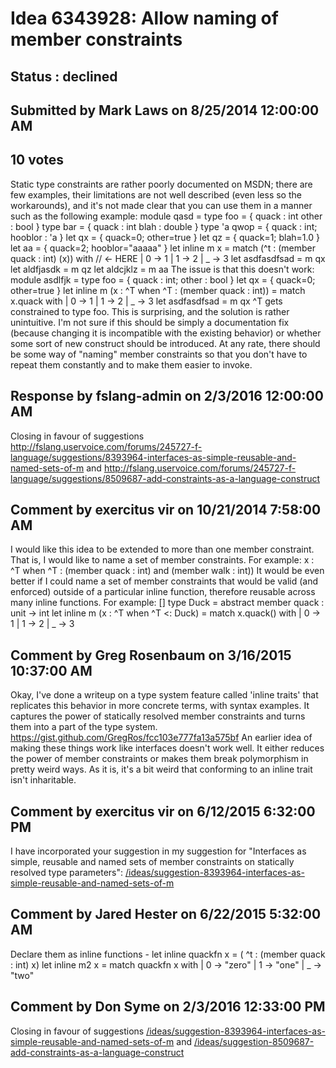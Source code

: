 # Idea 6343928: Allow naming of member constraints #

## Status : declined

## Submitted by Mark Laws on 8/25/2014 12:00:00 AM

## 10 votes

Static type constraints are rather poorly documented on MSDN; there are few examples, their limitations are not well described (even less so the workarounds), and it's not made clear that you can use them in a manner such as the following example:
module qasd =
type foo = {
quack : int
other : bool
}
type bar = {
quack : int
blah : double
}
type 'a qwop = { quack : int; hooblor : 'a }
let qx = { quack=0; other=true }
let qz = { quack=1; blah=1.0 }
let aa = { quack=2; hooblor="aaaaa" }
let inline m x =
match (^t : (member quack : int) (x)) with // <- HERE
| 0 -> 1
| 1 -> 2
| _ -> 3
let asdfasdfsad = m qx
let aldfjasdk = m qz
let aldcjklz = m aa
The issue is that this doesn't work:
module asdlfjk =
type foo = { quack : int; other : bool }
let qx = { quack=0; other=true }
let inline m (x : ^T when ^T : (member quack : int)) =
match x.quack with
| 0 -> 1
| 1 -> 2
| _ -> 3
let asdfasdfsad = m qx
^T gets constrained to type foo. This is surprising, and the solution is rather unintuitive. I'm not sure if this should be simply a documentation fix (because changing it is incompatible with the existing behavior) or whether some sort of new construct should be introduced.
At any rate, there should be some way of "naming" member constraints so that you don't have to repeat them constantly and to make them easier to invoke.

## Response by fslang-admin on 2/3/2016 12:00:00 AM

Closing in favour of suggestions http://fslang.uservoice.com/forums/245727-f-language/suggestions/8393964-interfaces-as-simple-reusable-and-named-sets-of-m and http://fslang.uservoice.com/forums/245727-f-language/suggestions/8509687-add-constraints-as-a-language-construct


## Comment by exercitus vir on 10/21/2014 7:58:00 AM

I would like this idea to be extended to more than one member constraint. That is, I would like to name a set of member constraints. For example:
x : ^T when ^T : (member quack : int) and (member walk : int))
It would be even better if I could name a set of member constraints that would be valid (and enforced) outside of a particular inline function, therefore reusable across many inline functions. For example:
[<Constraints>]
type Duck =
abstract member quack : unit -> int
let inline m (x : ^T when ^T <: Duck) =
match x.quack() with
| 0 -> 1
| 1 -> 2
| _ -> 3

## Comment by Greg Rosenbaum on 3/16/2015 10:37:00 AM

Okay, I've done a writeup on a type system feature called 'inline traits' that replicates this behavior in more concrete terms, with syntax examples. It captures the power of statically resolved member constraints and turns them into a part of the type system.
https://gist.github.com/GregRos/fcc103e777fa13a575bf
An earlier idea of making these things work like interfaces doesn't work well. It either reduces the power of member constraints or makes them break polymorphism in pretty weird ways. As it is, it's a bit weird that conforming to an inline trait isn't inharitable.

## Comment by exercitus vir on 6/12/2015 6:32:00 PM

I have incorporated your suggestion in my suggestion for "Interfaces as simple, reusable and named sets of member constraints on statically resolved type parameters": [/ideas/suggestion-8393964-interfaces-as-simple-reusable-and-named-sets-of-m](/ideas/suggestion-8393964-interfaces-as-simple-reusable-and-named-sets-of-m.md)

## Comment by Jared Hester on 6/22/2015 5:32:00 AM

Declare them as inline functions -
let inline quackfn x = ( ^t : (member quack : int) x)
let inline m2 x =
match quackfn x with
| 0 -> "zero" | 1 -> "one" | _ -> "two"

## Comment by Don Syme on 2/3/2016 12:33:00 PM

Closing in favour of suggestions [/ideas/suggestion-8393964-interfaces-as-simple-reusable-and-named-sets-of-m](/ideas/suggestion-8393964-interfaces-as-simple-reusable-and-named-sets-of-m.md) and [/ideas/suggestion-8509687-add-constraints-as-a-language-construct](/ideas/suggestion-8509687-add-constraints-as-a-language-construct.md)
